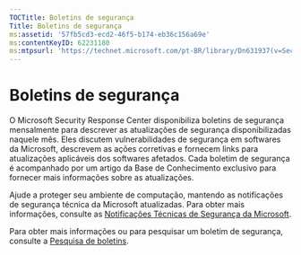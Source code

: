 ```yaml
---
TOCTitle: Boletins de segurança
Title: Boletins de segurança
ms:assetid: '57fb5cd3-ecd2-46f5-b174-eb36c156a69e'
ms:contentKeyID: 62231180
ms:mtpsurl: 'https://technet.microsoft.com/pt-BR/library/Dn631937(v=Security.10)'
---
```


Boletins de segurança
=====================

O Microsoft Security Response Center disponibiliza boletins de segurança mensalmente para descrever as atualizações de segurança disponibilizadas naquele mês. Eles discutem vulnerabilidades de segurança em softwares da Microsoft, descrevem as ações corretivas e fornecem links para atualizações aplicáveis dos softwares afetados. Cada boletim de segurança é acompanhado por um artigo da Base de Conhecimento exclusivo para fornecer mais informações sobre as atualizações.

Ajude a proteger seu ambiente de computação, mantendo as notificações de segurança técnica da Microsoft atualizadas. Para obter mais informações, consulte as [Notificações Técnicas de Segurança da Microsoft](http://technet.microsoft.com/pt-br/security/dd252948).

Para obter mais informações ou para pesquisar um boletim de segurança, consulte a [Pesquisa de boletins](https://technet.microsoft.com/pt-br/security/bulletin/).
